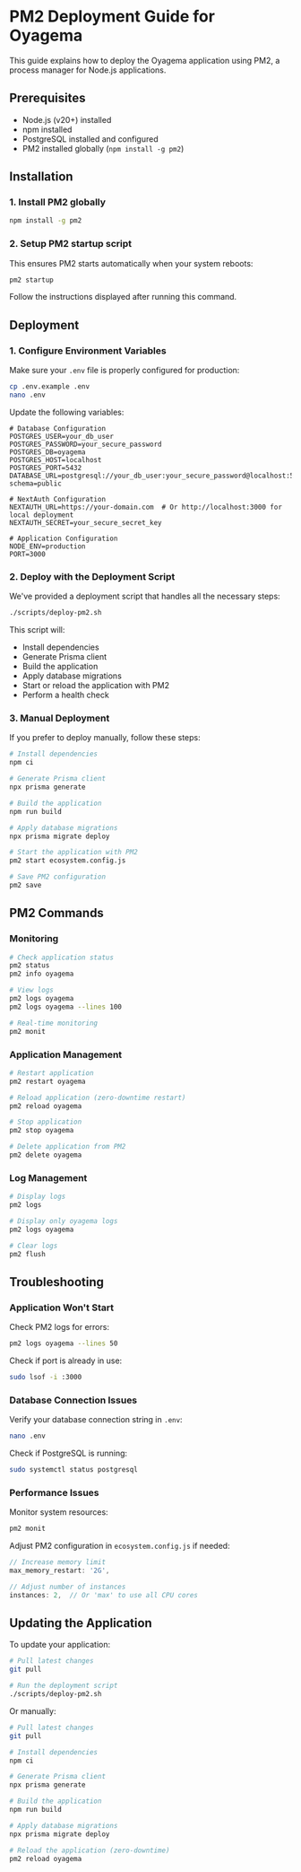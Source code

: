 # PM2 Deployment Guide for Oyagema

This guide explains how to deploy the Oyagema application using PM2, a process manager for Node.js applications.

## Prerequisites

- Node.js (v20+) installed
- npm installed
- PostgreSQL installed and configured
- PM2 installed globally (`npm install -g pm2`)

## Installation

### 1. Install PM2 globally

```bash
npm install -g pm2
```

### 2. Setup PM2 startup script

This ensures PM2 starts automatically when your system reboots:

```bash
pm2 startup
```

Follow the instructions displayed after running this command.

## Deployment

### 1. Configure Environment Variables

Make sure your `.env` file is properly configured for production:

```bash
cp .env.example .env
nano .env
```

Update the following variables:

```env
# Database Configuration
POSTGRES_USER=your_db_user
POSTGRES_PASSWORD=your_secure_password
POSTGRES_DB=oyagema
POSTGRES_HOST=localhost
POSTGRES_PORT=5432
DATABASE_URL=postgresql://your_db_user:your_secure_password@localhost:5432/oyagema?schema=public

# NextAuth Configuration
NEXTAUTH_URL=https://your-domain.com  # Or http://localhost:3000 for local deployment
NEXTAUTH_SECRET=your_secure_secret_key

# Application Configuration
NODE_ENV=production
PORT=3000
```

### 2. Deploy with the Deployment Script

We've provided a deployment script that handles all the necessary steps:

```bash
./scripts/deploy-pm2.sh
```

This script will:
- Install dependencies
- Generate Prisma client
- Build the application
- Apply database migrations
- Start or reload the application with PM2
- Perform a health check

### 3. Manual Deployment

If you prefer to deploy manually, follow these steps:

```bash
# Install dependencies
npm ci

# Generate Prisma client
npx prisma generate

# Build the application
npm run build

# Apply database migrations
npx prisma migrate deploy

# Start the application with PM2
pm2 start ecosystem.config.js

# Save PM2 configuration
pm2 save
```

## PM2 Commands

### Monitoring

```bash
# Check application status
pm2 status
pm2 info oyagema

# View logs
pm2 logs oyagema
pm2 logs oyagema --lines 100

# Real-time monitoring
pm2 monit
```

### Application Management

```bash
# Restart application
pm2 restart oyagema

# Reload application (zero-downtime restart)
pm2 reload oyagema

# Stop application
pm2 stop oyagema

# Delete application from PM2
pm2 delete oyagema
```

### Log Management

```bash
# Display logs
pm2 logs

# Display only oyagema logs
pm2 logs oyagema

# Clear logs
pm2 flush
```

## Troubleshooting

### Application Won't Start

Check PM2 logs for errors:

```bash
pm2 logs oyagema --lines 50
```

Check if port is already in use:

```bash
sudo lsof -i :3000
```

### Database Connection Issues

Verify your database connection string in `.env`:

```bash
nano .env
```

Check if PostgreSQL is running:

```bash
sudo systemctl status postgresql
```

### Performance Issues

Monitor system resources:

```bash
pm2 monit
```

Adjust PM2 configuration in `ecosystem.config.js` if needed:

```javascript
// Increase memory limit
max_memory_restart: '2G',

// Adjust number of instances
instances: 2,  // Or 'max' to use all CPU cores
```

## Updating the Application

To update your application:

```bash
# Pull latest changes
git pull

# Run the deployment script
./scripts/deploy-pm2.sh
```

Or manually:

```bash
# Pull latest changes
git pull

# Install dependencies
npm ci

# Generate Prisma client
npx prisma generate

# Build the application
npm run build

# Apply database migrations
npx prisma migrate deploy

# Reload the application (zero-downtime)
pm2 reload oyagema
```